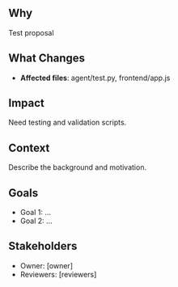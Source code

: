 ## Why

Test proposal

## What Changes

- **Affected files**: agent/test.py, frontend/app.js

## Impact

Need testing and validation scripts.

## Context

Describe the background and motivation.


## Goals

- Goal 1: ...
- Goal 2: ...


## Stakeholders

- Owner: [owner]
- Reviewers: [reviewers]

